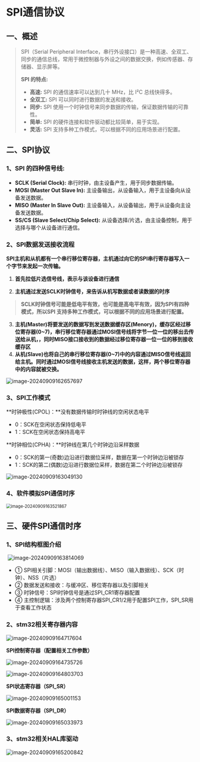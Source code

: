 # SPI通信协议

## 一、概述

>SPI（Serial Peripheral Interface，串行外设接口）是一种高速、全双工、同步的通信总线，常用于微控制器与外设之间的数据交换，例如传感器、存储器、显示屏等。
>
> 
>
>**SPI 的特点:**
>
>- **高速:** SPI 的通信速率可以达到几十 MHz，比 I²C 总线快得多。
>- **全双工:** SPI 可以同时进行数据的发送和接收。
>- **同步:** SPI 使用一个时钟信号来同步数据的传输，保证数据传输的可靠性。
>- **简单:** SPI 的硬件连接和软件驱动都比较简单，易于实现。
>- **灵活:** SPI 支持多种工作模式，可以根据不同的应用场景进行配置。

## 二、SPI协议

### 1、**SPI 的四种信号线:**

- **SCLK (Serial Clock):** 串行时钟，由主设备产生，用于同步数据传输。
- **MOSI (Master Out Slave In):** 主设备输出，从设备输入，用于主设备向从设备发送数据。
- **MISO (Master In Slave Out):** 主设备输入，从设备输出，用于从设备向主设备发送数据。
- **SS/CS (Slave Select/Chip Select):** 从设备选择/片选，由主设备控制，用于选择与哪个从设备进行通信。

### 2、SPI数据发送接收流程

**SPI主机和从机都有一个串行移位寄存器，主机通过向它的SPI串行寄存器写入一个字节来发起一次传输。**

1. **首先拉低片选信号线，表示与该设备进行通信**

2. **主机通过发送SCLK时钟信号，来告诉从机写数据或者读数据的时序**

> **SCLK时钟信号可能是低电平有效，也可能是高电平有效，因为SPI有四种模式，所以SPI 支持多种工作模式，可以根据不同的应用场景进行配置。**

3. **主机(Master)将要发送的数据写到发送数据缓存区(Menory)，缓存区经过移位寄存器(0~7)，串行移位寄存器通过MOSI信号线将字节一位一位的移出去传送给从机，，同时MISO接口接收到的数据经过移位寄存器一位一位的移到接收缓存区**
4. **从机(Slave)也将自己的串行移位寄存器(0~7)中的内容通过MISO信号线返回给主机。同时通过MOSI信号线接收主机发送的数据，这样，两个移位寄存器中的内容就被交换。**

![image-20240909162657697](C:\Users\15924\AppData\Roaming\Typora\typora-user-images\image-20240909162657697.png)

### 3、SPI工作模式

**时钟极性(CPOL)：**没有数据传输时时钟线的空闲状态电平

- 0：SCK在空闲状态保持低电平
- 1：SCK在空闲状态保持高电平

**时钟相位(CPHA)：**时钟线在第几个时钟边沿采样数据

- 0：SCK的第一(奇数)边沿进行数据位采样，数据在第一个时钟边沿被锁存
- 1：SCK的第二(偶数)边沿进行数据位采样，数据在第二个时钟边沿被锁存

![image-20240909163049130](C:\Users\15924\AppData\Roaming\Typora\typora-user-images\image-20240909163049130.png)

### 4、软件模拟SPI通信时序

<img src="C:\Users\15924\AppData\Roaming\Typora\typora-user-images\image-20240909163521867.png" alt="image-20240909163521867" style="zoom:80%;" />	

## 三、硬件SPI通信时序

### 1、SPI结构框图介绍

​	![image-20240909163814069](C:\Users\15924\AppData\Roaming\Typora\typora-user-images\image-20240909163814069.png)

- ① SPI相关引脚：MOSI（输出数据线）、MISO（输入数据线）、SCK（时钟）、NSS（片选）
- ② 数据发送和接收：与缓冲区、移位寄存器以及引脚相关
- ③ 时钟信号：SPI时钟信号是通过SPI_CR1寄存器配置
- ④ 主控制逻辑：涉及两个控制寄存器SPI_CR1/2用于配置SPI工作，SPI_SR用于查看工作状态

### 2、stm32相关寄存器内容

![image-20240909164717604](C:\Users\15924\AppData\Roaming\Typora\typora-user-images\image-20240909164717604.png)

**SPI控制寄存器（配置相关工作参数）**

![image-20240909164735726](C:\Users\15924\AppData\Roaming\Typora\typora-user-images\image-20240909164735726.png)

![image-20240909164803703](C:\Users\15924\AppData\Roaming\Typora\typora-user-images\image-20240909164803703.png)

**SPI状态寄存器（SPI_SR）**

![image-20240909165001153](C:\Users\15924\AppData\Roaming\Typora\typora-user-images\image-20240909165001153.png)

**SPI数据寄存器（SPI_DR）**

![image-20240909165033973](C:\Users\15924\AppData\Roaming\Typora\typora-user-images\image-20240909165033973.png)

### 3、stm32相关HAL库驱动

![image-20240909165200842](C:\Users\15924\AppData\Roaming\Typora\typora-user-images\image-20240909165200842.png)